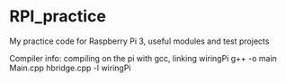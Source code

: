 # RPI_practice
My practice code for Raspberry Pi 3, useful modules and test projects

Compiler info:
compiling on the pi with gcc, linking wiringPi
g++ -o main Main.cpp hbridge.cpp -l wiringPi


